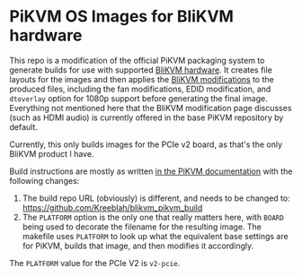 # PiKVM OS Images for BliKVM hardware

This repo is a modification of the official PiKVM packaging system to generate builds for use with supported [BliKVM hardware](https://www.blicube.com).  It creates file layouts for the images and then applies the [BliKVM modifications](https://wiki.blicube.com/blikvm/en/modify_pikvm_image/) to the produced files, including the fan modifications, EDID modification, and `dtoverlay` option for 1080p support before generating the final image.  Everything not mentioned here that the BliKVM modification page discusses (such as HDMI audio) is currently offered in the base PiKVM repository by default.

Currently, this only builds images for the PCIe v2 board, as that's the only BliKVM product I have.

Build instructions are mostly as written [in the PiKVM documentation](https://docs.pikvm.org/building_os/) with the following changes:

1. The build repo URL (obviously) is different, and needs to be changed to: https://github.com/Kreeblah/blikvm_pikvm_build
2. The `PLATFORM` option is the only one that really matters here, with `BOARD` being used to decorate the filename for the resulting image.  The makefile uses `PLATFORM` to look up what the equivalent base settings are for PiKVM, builds that image, and then modifies it accordingly.

The `PLATFORM` value for the PCIe V2 is `v2-pcie`.